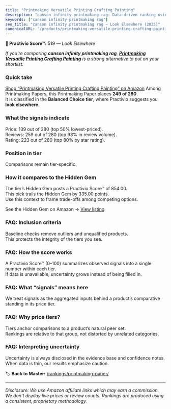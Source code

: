 ```yaml
---
title: "Printmaking Versatile Printing Crafting Painting"
description: "canson infinity printmaking rag: Data-driven ranking using the Practivio Score™. Positioned by quality, value, demand, findability, momentum."
keywords: ["canson infinity printmaking rag"]
seo_title: "canson infinity printmaking rag — Look Elsewhere (2025)"
canonicalURL: "/products/printmaking-versatile-printing-crafting-painting-B0F2G9YL87/"
---
```


**🚫 Practivio Score™:** 519 — _Look Elsewhere_


*If you're comparing **canson infinity printmaking rag**, **[Printmaking Versatile Printing Crafting Painting](https://www.amazon.com/dp/B0F2G9YL87?tag=practivio-20)** is a strong alternative to put on your shortlist.*
### Quick take
[Shop “Printmaking Versatile Printing Crafting Painting” on Amazon](https://www.amazon.com/dp/B0F2G9YL87?tag=practivio-20)
Among Printmaking Papers, this Printmaking Paper places **249 of 280**.  
It is classified in the **Balanced Choice tier**, where Practivio suggests you **look elsewhere**.

### What the signals indicate
Price: 139 out of 280 (top 50% lowest-priced).  
Reviews: 259 out of 280 (top 93% in review volume).  
Rating: 223 out of 280 (top 80% by star rating).  

### Position in tier
Comparisons remain tier-specific.

### How it compares to the Hidden Gem
The tier’s Hidden Gem posts a Practivio Score™ of 854.00.  
This pick trails the Hidden Gem by 335.00 points.  
Use this context to frame trade-offs among competing options.  

See the Hidden Gem on Amazon → [View listing](https://www.amazon.com/dp/B00KTJ7CP8?tag=practivio-20)

### FAQ: Inclusion criteria
Baseline checks remove outliers and unqualified products.  
This protects the integrity of the tiers you see.

### FAQ: How the score works
A Practivio Score™ (0–100) summarizes observed signals into a single number within each tier.  
If data is unavailable, uncertainty grows instead of being filled in.

### FAQ: What “signals” means here
We treat signals as the aggregated inputs behind a product’s comparative standing in its price tier.

### FAQ: Why price tiers?
Tiers anchor comparisons to a product’s natural peer set.  
Rankings are relative to that group, not distorted by unrelated categories.

### FAQ: Interpreting uncertainty
Uncertainty is always disclosed in the evidence base and confidence notes.  
When data is thin, our results emphasize caution.


🏷️ **Back to Master:** [/rankings/printmaking-paper/](/rankings/printmaking-paper/)

---
_Disclosure: We use Amazon affiliate links which may earn a commission. We don’t display live prices or review counts. Rankings are produced using a consistent, proprietary methodology._

